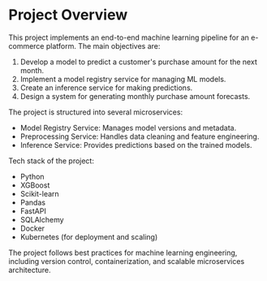 # Project Overview

This project implements an end-to-end machine learning pipeline for an e-commerce platform. The main objectives are:

1. Develop a model to predict a customer's purchase amount for the next month.
2. Implement a model registry service for managing ML models.
3. Create an inference service for making predictions.
4. Design a system for generating monthly purchase amount forecasts.

The project is structured into several microservices:

- Model Registry Service: Manages model versions and metadata.
- Preprocessing Service: Handles data cleaning and feature engineering.
- Inference Service: Provides predictions based on the trained models.

Tech stack of the project:

- Python
- XGBoost
- Scikit-learn
- Pandas
- FastAPI
- SQLAlchemy
- Docker
- Kubernetes (for deployment and scaling)

The project follows best practices for machine learning engineering, including version control, containerization, and scalable microservices architecture.
